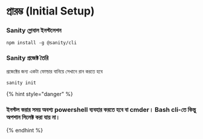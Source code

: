 # প্রারম্ভ \(Initial Setup\)

### Sanity গ্লোবাল ইনস্টলেশন

```text
npm install -g @sanity/cli
```



### Sanity প্রজেক্ট তৈরি

প্রজেক্টের জন্য একটা ফোল্ডার বানিয়ে সেখানে রান করতে হবে

```text
sanity init
```



{% hint style="danger" %}
### ইনস্টল করার সময় অবশ্য powershell ব্যবহার করতে হবে বা cmder। Bash cli-তে কিন্তু অপশান সিলেক্ট করা যায় না।
{% endhint %}



